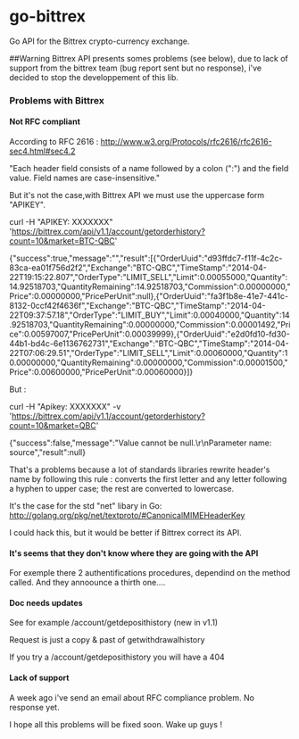 go-bittrex
==========

Go API for the Bittrex crypto-currency exchange.

##Warning
Bittrex API presents somes problems (see below), due to lack of support from the bittrex team (bug report sent but no response), i've decided to stop the developpement of this lib.

### Problems with Bittrex 
#### Not RFC compliant

According to RFC 2616 :
http://www.w3.org/Protocols/rfc2616/rfc2616-sec4.html#sec4.2

"Each header field consists of a name followed by a colon (":") and the field value. Field names are case-insensitive."

But it's not the case,with Bittrex API we must use the uppercase form "APIKEY".


curl -H "APIKEY: XXXXXXX" 'https://bittrex.com/api/v1.1/account/getorderhistory?count=10&market=BTC-QBC'

{"success":true,"message":"","result":[{"OrderUuid":"d93ffdc7-f11f-4c2c-83ca-ea01f756d2f2","Exchange":"BTC-QBC","TimeStamp":"2014-04-22T19:15:22.807","OrderType":"LIMIT_SELL","Limit":0.00055000,"Quantity":14.92518703,"QuantityRemaining":14.92518703,"Commission":0.00000000,"Price":0.00000000,"PricePerUnit":null},{"OrderUuid":"fa3f1b8e-41e7-441c-8132-0ccf42f4636f","Exchange":"BTC-QBC","TimeStamp":"2014-04-22T09:37:57.18","OrderType":"LIMIT_BUY","Limit":0.00040000,"Quantity":14.92518703,"QuantityRemaining":0.00000000,"Commission":0.00001492,"Price":0.00597007,"PricePerUnit":0.00039999},{"OrderUuid":"e2d0fd10-fd30-44b1-bd4c-6e1136762731","Exchange":"BTC-QBC","TimeStamp":"2014-04-22T07:06:29.51","OrderType":"LIMIT_SELL","Limit":0.00060000,"Quantity":10.00000000,"QuantityRemaining":0.00000000,"Commission":0.00001500,"Price":0.00600000,"PricePerUnit":0.00060000}]}


But :

curl -H "Apikey: XXXXXXX" -v 'https://bittrex.com/api/v1.1/account/getorderhistory?count=10&market=QBC'

{"success":false,"message":"Value cannot be null.\r\nParameter name: source","result":null}


That's a problems because a lot of standards libraries rewrite header's name by following this rule : converts the first letter and any letter following a hyphen to upper case; the rest are converted to lowercase.

It's the case for the std "net" libary in Go:
http://golang.org/pkg/net/textproto/#CanonicalMIMEHeaderKey 

I could hack this, but it would be better if Bittrex correct its API.

#### It's seems that they don't know where they are going with the API
For exemple there 2 authentifications procedures, dependind on the method called.
And they annoounce a thirth one....

#### Doc needs updates
See for example /account/getdeposithistory (new in v1.1)

Request is just a copy & past of getwithdrawalhistory

If you try a /account/getdeposithistory you will have a 404

#### Lack of support
A week ago i've send an email about RFC compliance problem. No response yet.


I hope all this problems will be fixed soon.
Wake up guys !